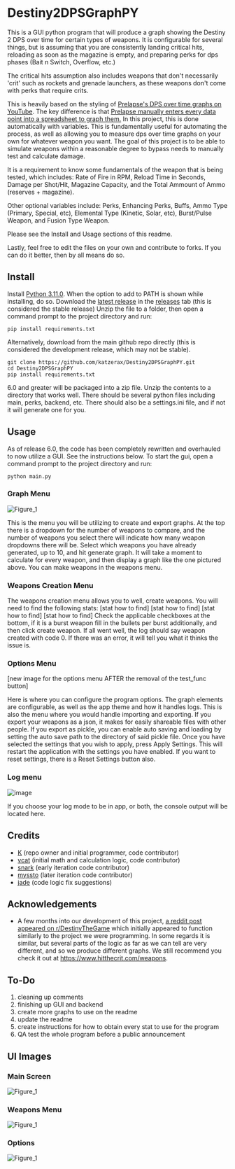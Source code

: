 # Destiny2DPSGraphPY

This is a GUI python program that will produce a graph showing the Destiny 2 DPS over time for certain types of weapons. It is configurable for several things, but is assuming that you are consistently landing critical hits, reloading as soon as the magazine is empty, and preparing perks for dps phases (Bait n Switch, Overflow, etc.)

The critical hits assumption also includes weapons that don't necessarily 'crit' such as rockets and grenade launchers, as these weapons don't come with perks that require crits.

This is heavily based on the styling of [Prelapse's DPS over time graphs on YouTube](https://www.youtube.com/playlist?list=PLmMhH44rl0aVkIqWzaCr_wrYkk5EFAeIZ). The key difference is that [Prelapse manually enters every data point into a spreadsheet to graph them.](https://media.discordapp.net/attachments/1005973866075664504/1061868926239248416/image.png?width=810&height=117) In this project, this is done automatically with variables. This is fundamentally useful for automating the process, as well as allowing you to measure dps over time graphs on your own for whatever weapon you want. The goal of this project is to be able to simulate weapons within a reasonable degree to bypass needs to manually test and calculate damage.

It is a requirement to know some fundamentals of the weapon that is being tested, which includes: Rate of Fire in RPM, Reload Time in Seconds, Damage per Shot/Hit, Magazine Capacity, and the Total Ammount of Ammo (reserves + magazine).

Other optional variables include: Perks, Enhancing Perks, Buffs, Ammo Type (Primary, Special, etc), Elemental Type (Kinetic, Solar, etc), Burst/Pulse Weapon, and Fusion Type Weapon.

Please see the Install and Usage sections of this readme.

Lastly, feel free to edit the files on your own and contribute to forks. If you can do it better, then by all means do so.

## Install
Install [Python 3.11.0](https://www.python.org/downloads/release/python-3110/). When the option to add to PATH is shown while installing, do so.
Download the [latest release](https://github.com/katzerax/Destiny2DPSGraphPY/releases/latest) in the [releases](https://github.com/katzerax/Destiny2DPSGraphPY/releases) tab (this is considered the stable release)
Unzip the file to a folder, then open a command prompt to the project directory and run:
```
pip install requirements.txt
```
Alternatively, download from the main github repo directly (this is considered the development release, which may not be stable).
```
git clone https://github.com/katzerax/Destiny2DPSGraphPY.git
cd Destiny2DPSGraphPY
pip install requirements.txt
```
6.0 and greater will be packaged into a zip file. Unzip the contents to a directory that works well. There should be several python files including main, perks, backend, etc. There should also be a settings.ini file, and if not it will generate one for you.

## Usage
As of release 6.0, the code has been completely rewritten and overhauled to now utilize a GUI. See the instructions below.
To start the gui, open a command prompt to the project directory and run:
```
python main.py
```

### Graph Menu 
![Figure_1](https://media.discordapp.net/attachments/1103555681635799102/1105219855285764238/image.png?width=810&height=413)

This is the menu you will be utilizing to create and export graphs. At the top there is a dropdown for the number of weapons to compare, and the number of weapons you select there will indicate how many weapon dropdowns there will be. Select which weapons you have already generated, up to 10, and hit generate graph. It will take a moment to calculate for every weapon, and then display a graph like the one pictured above. You can make weapons in the weapons menu.

### Weapons Creation Menu 
The weapons creation menu allows you to well, create weapons. You will need to find the following stats:
[stat how to find]
[stat how to find]
[stat how to find]
[stat how to find]
Check the applicable checkboxes at the bottom, if it is a burst weapon fill in the bullets per burst additionally, and then click create weapon. If all went well, the log should say weapon created with code 0. If there was an error, it will tell you what it thinks the issue is.

### Options Menu
[new image for the options menu AFTER the removal of the test_func button]

Here is where you can configure the program options. The graph elements are configurable, as well as the app theme and how it handles logs. This is also the menu where you would handle importing and exporting. If you export your weapons as a json, it makes for easily shareable files with other people. If you export as pickle, you can enable auto saving and loading by setting the auto save path to the directory of said pickle file. Once you have selected the settings that you wish to apply, press Apply Settings. This will restart the application with the settings you have enabled. If you want to reset settings, there is a Reset Settings button also. 

### Log menu 
![image](https://user-images.githubusercontent.com/65287118/236922026-34ed8448-1dc2-41e6-8b40-ff1c941e9812.png)

If you choose your log mode to be in app, or both, the console output will be located here.

## Credits
- [K](https://github.com/katzerax) (repo owner and initial programmer, code contributor)
- [vcat](https://github.com/vixicat) (initial math and calculation logic, code contributor)
- [snark](https://github.com/rare-snark) (early iteration code contributor)
- [myssto](https://github.com/myssto) (later iteration code contributor)
- [jade](https://twitter.com/iamjade4_) (code logic fix suggestions)

## Acknowledgements
- A few months into our development of this project, [a reddit post appeared on r/DestinyTheGame](https://www.reddit.com/r/DestinyTheGame/comments/11d2f0g/i_created_a_new_dps_testing_tool/) which initially appeared to function similarly to the project we were programming. In some regards it is similar, but several parts of the logic as far as we can tell are very different, and so we produce different graphs. We still recommend  you check it out at https://www.hitthecrit.com/weapons.

## To-Do

1. cleaning up comments
2. finishing up GUI and backend
3. create more graphs to use on the readme
4. update the readme
5. create instructions for how to obtain every stat to use for the program
6. QA test the whole program before a public announcement

## UI Images
### Main Screen
![Figure_1](https://media.discordapp.net/attachments/1099105715051823144/1104598556788142110/image.png)
### Weapons Menu
![Figure_1](https://media.discordapp.net/attachments/1099105715051823144/1104598617572003910/image.png)
### Options
![Figure_1](https://media.discordapp.net/attachments/1099105715051823144/1104598701000884244/image.png)


